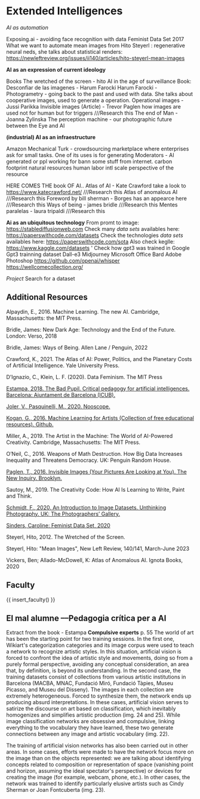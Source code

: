 # Extended Intelligences 


*AI as automation*

Exposing.ai - avoiding face recognition with data
Feminist Data Set 2017
What we want to automate
mean images from Hito Steyerl : regenerative neural neds, she talks about statistical renders: https://newleftreview.org/issues/ii140/articles/hito-steyerl-mean-images

**AI as an expression of current ideology**

Books
The wretched of the screen - hito 
AI in the age of surveillance
Book: Desconfiar de las imagenes - Harum Farocki
Harum Farocki - Photogrametry - going back to the past and used with data. She talks about cooperative images, used to generate a operation. 
Operational images - Jussi Parikka
Invisible images (Article)  - Trevor Paglen  how images are used not for human but for triggers ///Research this
The end of Man - Joanna Zylinska 
The perception machine - our photographic future between the Eye and AI

**(industrial) AI as an infraestructure**

Amazon Mechanical Turk - crowdsourcing marketplace where enterprises ask for small tasks. One of its uses is for generating 
Moderators - AI generated or ppl working for bann some stuff from internet. 
carbon footprint
natural resources
human labor
intl scale
perspective of the resource


HERE COMES THE book OF AI.. Atlas of AI - Kate Crawford take a look to https://www.katecrawford.net/ ///Research this
Atlas of anomalous AI ///Research this
Foreword by bill sherman - Borges has an appearce here ///Research this
Ways of being - james bridle ///Research this
Mentes paralelas - laura tripaldi ///Research this

**Ai as an ubiquitous technology**
From promt to image: https://stablediffusionweb.com
Check many *data sets* availables here: https://paperswithcode.com/datasets
Check the technologies *data sets* availables here: https://paperswithcode.com/sota
Also check keglle: https://www.kaggle.com/datasets
' Check how gpt3 was trained in Google Gpt3 trainning dataset
Dall-e3 Midjourney
Microsoft Office
Bard
Adobe Photoshop
https://github.com/openai/whisper
https://wellcomecollection.org/

*Project* Search for a dataset

## Additional Resources

Alpaydin, E., 2016. Machine Learning. The new AI. Cambridge, Massachusetts: the MIT Press.

Bridle, James: New Dark Age: Technology and the End of the Future. London: Verso, 2018 

Bridle, James: Ways of Being. Allen Lane / Penguin, 2022 

Crawford, K., 2021. The Atlas of AI: Power, Politics, and the Planetary Costs of Artificial Intelligence. Yale University Press.

D’Ignazio, C., Klein, L. F. (2020). Data Feminism. The MIT Press

[Estampa, 2018. The Bad Pupil. Critical pedagogy for artificial intelligences. Barcelona: Ajuntament de Barcelona (ICUB).](https://tallerestampa.com/wordpress/wp-content/uploads/2019/09/elmalalumne_Estampa_CAT_ES_EN.pdf)

[Joler, V., Pasquinelli, M., 2020. Nooscope.](https://nooscope.ai/)

[Kogan, G., 2016. Machine Learning for Artists (Collection of free educational resources). Github.](https://ml4a.github.io/)

Miller, A., 2019. The Artist in the Machine: The World of AI-Powered Creativity. Cambridge, Massachusetts: The MIT Press.

O’Neil, C., 2016. Weapons of Math Destruction. How Big Data Increases Inequality and Threatens Democracy. UK: Penguin Random House.

[Paglen, T., 2016. Invisible Images (Your Pictures Are Looking at You). The New Inquiry. Brooklyn.](https://thenewinquiry.com/invisible-images-your-pictures-are-looking-at-you/)

Sautoy, M., 2019. The Creativity Code: How AI Is Learning to Write, Paint and Think.

[Schmidt, F., 2020. An Introduction to Image Datasets. Unthinking Photography. UK: The Photographers’ Gallery.](https://unthinking.photography/articles/an-introduction-to-image-datasets)

[Sinders, Caroline: Feminist Data Set, 2020](https://carolinesinders.com/wp-content/uploads/2020/05/Feminist-Data-Set-Final-Draft-2020-0517.pdf) 

Steyerl, Hito, 2012. The Wretched of the Screen.

Steyerl, Hito: "Mean Images", New Left Review, 140/141, March-June 2023 

Vickers, Ben; Allado-McDowell, K: Atlas of Anomalous AI. Ignota Books, 2020

## Faculty

{{ insert_faculty() }}

## El mal alumne ––Pedagogia crítica per a AI
Extract from the book - Estampa
**Compulsive experts** p. 55
The world of art has been the starting point for two training sessions. In the first one, Wikiart's categorization categories and its image corpus were used to teach a network to recognize artistic styles. In this situation, artificial vision is forced to confront the idea of artistic style and movements, doing so from a purely formal perspective, avoiding any conceptual consideration, an area that, by definition, is beyond its understanding. In the second case, the training datasets consist of collections from various artistic institutions in Barcelona (MACBA, MNAC, Fundació Miró, Fundació Tàpies, Museu Picasso, and Museu del Disseny). The images in each collection are extremely heterogeneous. Forced to synthesize them, the network ends up producing absurd interpretations. In these cases, artificial vision serves to satirize the discourse on art based on classification, which inevitably homogenizes and simplifies artistic production (img. 24 and 25). While image classification networks are obsessive and compulsive, linking everything to the vocabulary they have learned, these two generate connections between any image and artistic vocabulary (img. 22).

The training of artificial vision networks has also been carried out in other areas. In some cases, efforts were made to have the network focus more on the image than on the objects represented: we are talking about identifying concepts related to composition or representation of space (vanishing point and horizon, assuming the ideal spectator's perspective) or devices for creating the image (for example, webcam, phone, etc.). In other cases, the network was trained to identify particularly elusive artists such as Cindy Sherman or Joan Fontcuberta (img. 23).






